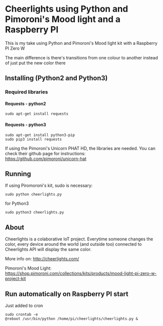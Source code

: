# Cheerlights using Python and Pimoroni's Mood light and a Raspberry PI

This is my take using Python and Pimoroni's Mood light kit with a Raspberry PI Zero W

The main difference is there's transitions from one colour to another
instead of just put the new color there

## Installing (Python2 and Python3)
### Required libraries
#### Requests - python2
	sudo apt-get install requests

#### Requests - python3
	sudo apt-get install python3-pip
	sudo pip3 install requests
    
If using the Pimoroni's Unicorn PHAT HD, the libraries are needed. You can check their github page for instructions:
https://github.com/pimoroni/unicorn-hat


## Running

If using Piromoroni's kit, sudo is necessary:

	sudo python cheerlights.py
	
for Python3

	sudo python3 cheerlights.py

## About
Cheerlights is a colaborative IoT project. Everytime someone changes the color, every device around the world 
(and outside too) connected to Cheerlights API will display the same color.

More info on: http://cheerlights.com/

Pimoroni's Mood Light:
https://shop.pimoroni.com/collections/kits/products/mood-light-pi-zero-w-project-kit




## Run automatically on Raspberry PI start 

Just added to cron

    sudo crontab -e
    @reboot /usr/bin/python /home/pi/cheerlights/cheerlights.py &


